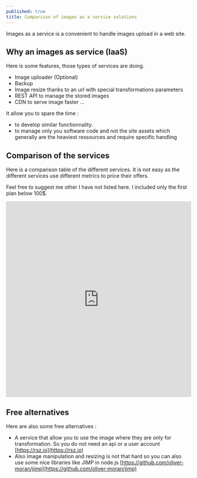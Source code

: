 ```yaml
---
published: true
title: Comparison of images as a service solutions
---
```

Images as a service is a convenient to handle images upload in a web site.

## Why an images as service (IaaS)

Here is some features, those types of services are doing.

* Image uploader (Optional)
* Backup
* Image resize thanks to an url with special transformations parameters
* REST API to manage the stored images
* CDN to serve image faster
...

It allow you to spare the time :

* to develop similar functionnality.
* to manage only you software code and not the site assets which generally are the heaviest ressources and require specific handling


## Comparison of the services

Here is a comparison table of the different services. It is not easy as the different services use different metrics to price their offers.

Feel free to suggest me other I have not listed here.
I included only the first plan below 100$.

<iframe class="airtable-embed" src="https://airtable.com/embed/shrRHT8OAv0glDMpw?backgroundColor=blue&viewControls=on" frameborder="0" onmousewheel="" width="100%" height="533" style="background: transparent; border: 1px solid #ccc;"></iframe>

## Free alternatives

Here are also some free alternatives :

* A service that allow you to use the image where they are only for transformation. So you do not need an api or a user account [https://rsz.io](https://rsz.io)
* Also image manipulation and resizing is not that hard so you can also use some nice libraries
like JIMP in node.js [https://github.com/oliver-moran/jimp](https://github.com/oliver-moran/jimp)
